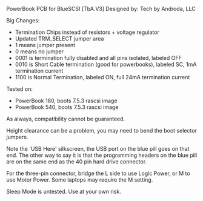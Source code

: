PowerBook PCB for BlueSCSI [TbA.V3]
Designed by: Tech by Androda, LLC

Big Changes:
* Termination Chips instead of resistors + voltage regulator
* Updated TRM_SELECT jumper area
 * 1 means jumper present
 * 0 means no jumper
 * 0001 is termination fully disabled and all pins isolated, labeled OFF
 * 0010 is Short Cable termination (good for powerbooks), labeled SC, 1mA termination current
 * 1100 is Normal Termination, labeled ON, full 24mA termination current

Tested on:
* PowerBook 180, boots 7.5.3 rascsi image
* PowerBook 540, boots 7.5.3 rascsi image

As always, compatibility cannot be guaranteed.

Height clearance can be a problem, you may need to bend the boot selector jumpers.

Note the 'USB Here' silkscreen, the USB port on the blue pill goes on that end.  The other way to say it is that the programming headers on the blue pill are on the same end as the 40 pin hard drive connector.

For the three-pin connector, bridge the L side to use Logic Power, or M to use Motor Power.  Some laptops may require the M setting.

Sleep Mode is untested.  Use at your own risk.